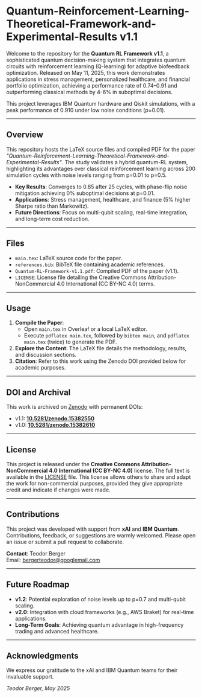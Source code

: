 # Quantum-Reinforcement-Learning-Theoretical-Framework-and-Experimental-Results v1.1

Welcome to the repository for the **Quantum RL Framework v1.1**, a sophisticated quantum decision-making system that integrates quantum circuits with reinforcement learning (Q-learning) for adaptive biofeedback optimization. Released on May 11, 2025, this work demonstrates applications in stress management, personalized healthcare, and financial portfolio optimization, achieving a performance rate of 0.74–0.91 and outperforming classical methods by 4-6% in suboptimal decisions.

This project leverages IBM Quantum hardware and Qiskit simulations, with a peak performance of 0.910 under low noise conditions (p=0.01).

---

## Overview
This repository hosts the LaTeX source files and compiled PDF for the paper *"Quantum-Reinforcement-Learning-Theoretical-Framework-and-Experimental-Results"*. The study validates a hybrid quantum-RL system, highlighting its advantages over classical reinforcement learning across 200 simulation cycles with noise levels ranging from p=0.01 to p=0.5.

- **Key Results**: Converges to 0.85 after 25 cycles, with phase-flip noise mitigation achieving 0% suboptimal decisions at p=0.01.
- **Applications**: Stress management, healthcare, and finance (5% higher Sharpe ratio than Markowitz).
- **Future Directions**: Focus on multi-qubit scaling, real-time integration, and long-term cost reduction.

---

## Files
- `main.tex`: LaTeX source code for the paper.
- `references.bib`: BibTeX file containing academic references.
- `Quantum-RL-Framework-v1.1.pdf`: Compiled PDF of the paper (v1.1).
- `LICENSE`: License file detailing the Creative Commons Attribution-NonCommercial 4.0 International (CC BY-NC 4.0) terms.

---

## Usage
1. **Compile the Paper**:
   - Open `main.tex` in Overleaf or a local LaTeX editor.
   - Execute `pdflatex main.tex`, followed by `bibtex main`, and `pdflatex main.tex` (twice) to generate the PDF.
2. **Explore the Content**: The LaTeX file details the methodology, results, and discussion sections.
3. **Citation**: Refer to this work using the Zenodo DOI provided below for academic purposes.

---

## DOI and Archival
This work is archived on [Zenodo](https://zenodo.org) with permanent DOIs:  
- v1.1: [**10.5281/zenodo.15382550**](https://doi.org/10.5281/zenodo.15382550)  
- v1.0: [**10.5281/zenodo.15382610**](https://doi.org/10.5281/zenodo.15382610)

---

## License
This project is released under the **Creative Commons Attribution-NonCommercial 4.0 International (CC BY-NC 4.0)** license. The full text is available in the [LICENSE](LICENSE) file. This license allows others to share and adapt the work for non-commercial purposes, provided they give appropriate credit and indicate if changes were made.

---

## Contributions
This project was developed with support from **xAI** and **IBM Quantum**. Contributions, feedback, or suggestions are warmly welcomed. Please open an issue or submit a pull request to collaborate.

**Contact**: Teodor Berger  
Email: [bergerteodor@googlemail.com](mailto:bergerteodor@googlemail.com)

---

## Future Roadmap
- **v1.2**: Potential exploration of noise levels up to p=0.7 and multi-qubit scaling.
- **v2.0**: Integration with cloud frameworks (e.g., AWS Braket) for real-time applications.
- **Long-Term Goals**: Achieving quantum advantage in high-frequency trading and advanced healthcare.

---

## Acknowledgments
We express our gratitude to the xAI and IBM Quantum teams for their invaluable support.

*Teodor Berger, May 2025*
